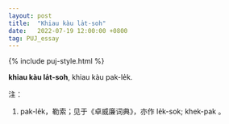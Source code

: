 ```yaml
---
layout: post
title:  "Khiau kàu la̍t-soh"
date:   2022-07-19 12:00:00 +0800
tag: PUJ_essay
---
```


{% include puj-style.html %}

**khiau kàu la̍t-soh**, khiau kàu pak-le̍k.
<br>

注：

1. pak-le̍k，勒索；见于《卓威廉词典》，亦作 le̍k-sok; khek-pak 。

